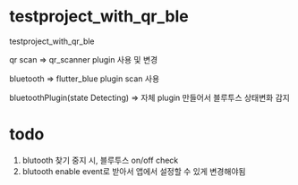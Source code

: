 # testproject_with_qr_ble

testproject_with_qr_ble

qr scan => qr_scanner plugin 사용 및 변경

bluetooth => flutter_blue plugin scan 사용

bluetoothPlugin(state Detecting) => 자체 plugin 만들어서 블루투스 상태변화 감지

# todo
1. blutooth 찾기 중지 시, 블루투스 on/off check
2. blutooth enable event로 받아서 앱에서 설정할 수 있게 변경해야됨

